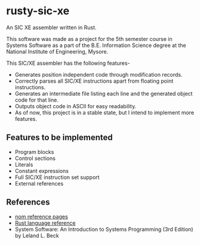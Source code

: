 # rusty-sic-xe
An SIC XE assembler written in Rust.

This software was made as a project for the 5th semester course in Systems Software as a part of the B.E. Information Science degree at the National Institute of Engineering, Mysore.

This SIC/XE assembler has the following features-

* Generates position independent code through modification records.
* Correctly parses all SIC/XE instructions apart from floating point instructions.
* Generates an intermediate file listing each line and the generated object code for that line.
* Outputs object code in ASCII for easy readability.
* As of now, this project is in a stable state, but I intend to implement more features.

## Features to be implemented

* Program blocks
* Control sections
* Literals
* Constant expressions
* Full SIC/XE instruction set support
* External references


## References

* [nom reference pages](https://github.com/Geal/nom)
* [Rust language reference](https://doc.rust-lang.org)
* System Software: An Introduction to Systems Programming (3rd Edition) by Leland L. Beck